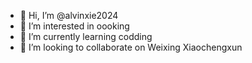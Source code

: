 - 👋 Hi, I’m @alvinxie2024
- 👀 I’m interested in oooking
- 🌱 I’m currently learning codding
- 💞️ I’m looking to collaborate on Weixing Xiaochengxun

<!---
alvinxie2024/alvinxie2024 is a ✨ special ✨ repository because its `README.md` (this file) appears on your GitHub profile.
You can click the Preview link to take a look at your changes.
--->
